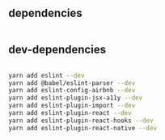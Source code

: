 ## dependencies
```bash

```

## dev-dependencies
```bash

yarn add eslint --dev
yarn add @babel/eslint-parser --dev
yarn add eslint-config-airbnb --dev
yarn add eslint-plugin-jsx-a11y --dev 
yarn add eslint-plugin-import --dev
yarn add eslint-plugin-react --dev
yarn add eslint-plugin-react-hooks --dev
yarn add eslint-plugin-react-native --dev

```